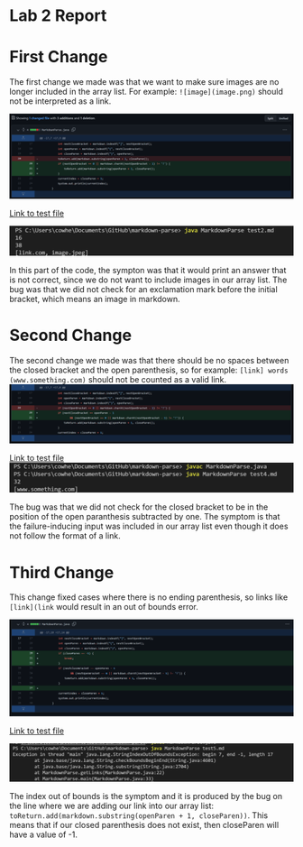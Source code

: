 # Lab 2 Report
# First Change
The first change we made was that we want to make sure images are no longer included in the array list.
For example: ```![image](image.png)``` should not be interpreted as a link.



![code difference](pics/lab2FirstCodeDifference.PNG)

[Link to test file](https://github.com/leeandrew1/markdown-parse/blob/13ebead16e5065f6834970d38ada05f41c690a03/test2.md)

![first symptom](pics/lab2FirstSymptom.PNG)

In this part of the code, the sympton was that it would print an answer that is not correct, since we do not want to include images in our array list. The bug was that we did not check for an exclamation mark before the initial bracket, which means an image in markdown.





# Second Change
The second change we made was that there should be no spaces between the closed bracket and the open parenthesis, so for example: ```[link] words (www.something.com)``` should not be counted as a valid link.
![code difference](pics/lab2SecondCodeDifference.PNG)


[Link to test file](https://github.com/leeandrew1/markdown-parse/blob/13ebead16e5065f6834970d38ada05f41c690a03/test4.md)
![second symptom](pics/lab2SecondSymptom.PNG)


The bug was that we did not check for the closed bracket to be in the position of the open paranthesis subtracted by one. The symptom is that the failure-inducing input was included in our array list even though it does not follow the format of a link.


# Third Change
This change fixed cases where there is no ending parenthesis, so links like ```[link](link``` would result in an out of bounds error. 

![code difference](pics/lab2ThirdCodeDifference.PNG)

[Link to test file](https://github.com/leeandrew1/markdown-parse/blob/13ebead16e5065f6834970d38ada05f41c690a03/test5.md)

![third symptom](pics/lab2ThirdSymptom.PNG)

The index out of bounds is the symptom and it is produced by the bug on the line where we are adding our link into our array list:  ```toReturn.add(markdown.substring(openParen + 1, closeParen))```. This means that if our closed parenthesis does not exist, then closeParen will have a value of -1.  
